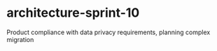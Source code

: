 # architecture-sprint-10
Product compliance with data privacy requirements, planning complex migration
